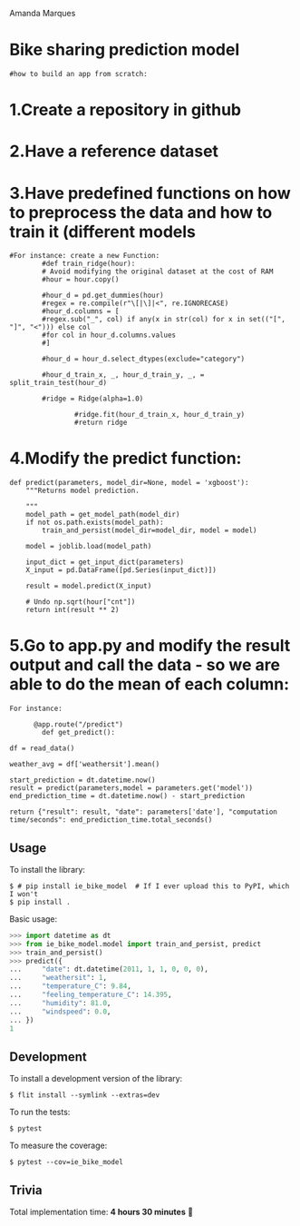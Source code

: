 Amanda Marques

# Bike sharing prediction model

	#how to build an app from scratch:


# 1.Create a repository in github
# 2.Have a reference dataset 
# 3.Have predefined functions on how to preprocess the data and how to train it (different models
	#For instance: create a new Function:
		    #def train_ridge(hour):
		    # Avoid modifying the original dataset at the cost of RAM
		    #hour = hour.copy()
		
		    #hour_d = pd.get_dummies(hour)
		    #regex = re.compile(r"\[|\]|<", re.IGNORECASE)
		    #hour_d.columns = [
		    #regex.sub("_", col) if any(x in str(col) for x in set(("[", "]", "<"))) else col
			#for col in hour_d.columns.values
		    #]
		
		    #hour_d = hour_d.select_dtypes(exclude="category")
		
		    #hour_d_train_x, _, hour_d_train_y, _, = split_train_test(hour_d)
		
		    #ridge = Ridge(alpha=1.0)
		
                    #ridge.fit(hour_d_train_x, hour_d_train_y)
                    #return ridge

# 4.Modify the predict function:
	def predict(parameters, model_dir=None, model = 'xgboost'):
	    """Returns model prediction.
	
	    """
	    model_path = get_model_path(model_dir)
	    if not os.path.exists(model_path):
	        train_and_persist(model_dir=model_dir, model = model)

	    model = joblib.load(model_path)

	    input_dict = get_input_dict(parameters)
	    X_input = pd.DataFrame([pd.Series(input_dict)])
	
	    result = model.predict(X_input)
	
	    # Undo np.sqrt(hour["cnt"])
	    return int(result ** 2)
	
# 5.Go to app.py and modify the result output and call the data - so we are able to do the mean of each column:
    For instance:

		  @app.route("/predict")
            def get_predict():
    
    df = read_data()
    
    weather_avg = df['weathersit'].mean()

    start_prediction = dt.datetime.now()
    result = predict(parameters,model = parameters.get('model'))
    end_prediction_time = dt.datetime.now() - start_prediction
    
    return {"result": result, "date": parameters['date'], "computation time/seconds": end_prediction_time.total_seconds()


## Usage

To install the library:

```
$ # pip install ie_bike_model  # If I ever upload this to PyPI, which I won't
$ pip install .
```

Basic usage:

```python
>>> import datetime as dt
>>> from ie_bike_model.model import train_and_persist, predict
>>> train_and_persist()
>>> predict({
...     "date": dt.datetime(2011, 1, 1, 0, 0, 0),
...     "weathersit": 1,
...     "temperature_C": 9.84,
...     "feeling_temperature_C": 14.395,
...     "humidity": 81.0,
...     "windspeed": 0.0,
... })
1
```

## Development

To install a development version of the library:

```
$ flit install --symlink --extras=dev
```

To run the tests:

```
$ pytest
```

To measure the coverage:

```
$ pytest --cov=ie_bike_model
```

## Trivia

Total implementation time: **4 hours 30 minutes** 🏁
